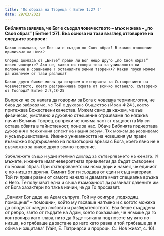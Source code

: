 ```yaml
---
title: 'По образа на Твореца ( Битие 1:27 )'
date: 29/03/2021
---
```


**Библията заявява, че Бог е създал човечеството – мъж и жена – „по Своя образ“ ( Битие 1:27). Въз основа на този възглед отговорете на следните въпроси:**

`Какво означава, че Бог ни е създал по Своя образ? В какво отношение приличаме на Него?`

`Според доклада от „Битие“ прави ли Бог нещо друго „по Своя образ“ освен човеците? Ако не, какво ни говори това за уникалното ни положение в сравнение с останалите земни творения? Какви поуки можем да извлечем от тази разлика?`

`Какво друго бихме могли да открием в историята за Сътворението на човечеството, което разграничава хората от всичко останало, сътворено от Господа? Битие 2:7,18-25`

Въпреки че се налага да говорим за Бога с човешка терминология, не бива да забравяме, че Той е духовно Същество ( Йоан 4:24 ), което притежава Божествени качества. Можем само да кажем, че във физическо, умствено и духовно отношение отразяваме по някакъв начин Великия Творец, въпреки че голяма част от същността Му си остава обвита в тайнственост, поне за нас. Обаче Библията подчертава духовния и психичния аспект на нашия разум. Тях можем да развиваме и усъвършенстваме. Именно уникалността на човешкия ум прави възможно поддържането на ползотворна връзка с Бога, което явно не е възможно за никое друго земно творение.

Забележете също и удивителния доклад за сътворяването на жената. И мъжете, и жените имат невероятната привилегия да бъдат сътворени по Божия образ. При сътворяването им няма дори и намек, че единият е по-низш от другия. Самият Бог ги създава от един и същ материал. Той ги прави равни от самото начало и двамата имат специална връзка с Него. Те получават една и съща възможност да развиват дадените им от Бога характери по такъв начин, че да Го прославят.

„Самият Бог даде на Адам съпруга. Той му осигури „подходящ помощник“ – помощник, който му пасваше напълно и с когото можеха да споделят заедно любовта и разбирателството. Ева беше създадена от ребро, взето от гърдите на Адам, което показваше, че нямаше да го контролира като глава, нито да бъде тъпкана под нозете му като по-низша, но трябваше да застане до него като равна и той трябваше да я обича и защитава“ (Уайт, Е. Патриарси и пророци. С.: Нов живот, с. 16).